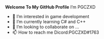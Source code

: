 **Welcome To My GitHub Profile**
I’m PGCZXD
- 👀 I’m interested in game development
- 💌 I’m currently learning C# and C++
- 💞️ I’m looking to collaborate on ...
- 📫 How to reach me Dicord:PGCZXD#1763

<!---
PGCZXD/PGCZXD is a ✨ special ✨ repository because its `README.md` (this file) appears on your GitHub profile.
You can click the Preview link to take a look at your changes.
--->
